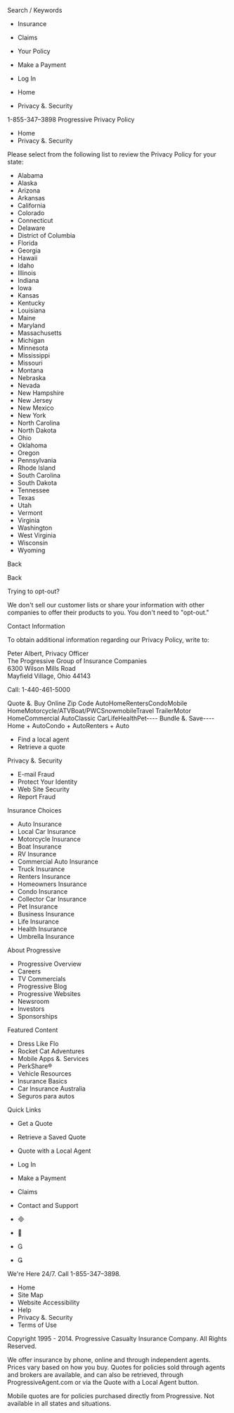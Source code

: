 Search / Keywords

*   Insurance
*   Claims
*   Your Policy

*   Make a Payment
*   Log In

*   Home
*   Privacy &. Security

1-855-347–3898 Progressive Privacy Policy

*   Home
*   Privacy &. Security

Please select from the following list to review the Privacy Policy for your state:

*   Alabama
*   Alaska
*   Arizona
*   Arkansas
*   California
*   Colorado
*   Connecticut
*   Delaware
*   District of Columbia
*   Florida
*   Georgia
*   Hawaii
*   Idaho
*   Illinois
*   Indiana
*   Iowa
*   Kansas
*   Kentucky
*   Louisiana
*   Maine
*   Maryland
*   Massachusetts
*   Michigan
*   Minnesota
*   Mississippi
*   Missouri
*   Montana
*   Nebraska
*   Nevada
*   New Hampshire
*   New Jersey
*   New Mexico
*   New York
*   North Carolina
*   North Dakota
*   Ohio
*   Oklahoma
*   Oregon
*   Pennsylvania
*   Rhode Island
*   South Carolina
*   South Dakota
*   Tennessee
*   Texas
*   Utah
*   Vermont
*   Virginia
*   Washington
*   West Virginia
*   Wisconsin
*   Wyoming

Back

Back

Trying to opt-out?

We don't sell our customer lists or share your information with other companies to offer their products to you. You don't need to "opt-out."

Contact Information

To obtain additional information regarding our Privacy Policy, write to:

Peter Albert, Privacy Officer  
The Progressive Group of Insurance Companies  
6300 Wilson Mills Road  
Mayfield Village, Ohio 44143  

Call: 1-440-461-5000

Quote &. Buy Online Zip Code AutoHomeRentersCondoMobile HomeMotorcycle/ATVBoat/PWCSnowmobileTravel TrailerMotor HomeCommercial AutoClassic CarLifeHealthPet---- Bundle &. Save----Home + AutoCondo + AutoRenters + Auto

*   Find a local agent
*   Retrieve a quote

Privacy &. Security

*   E-mail Fraud
*   Protect Your Identity
*   Web Site Security
*   Report Fraud

Insurance Choices

*   Auto Insurance
*   Local Car Insurance
*   Motorcycle Insurance
*   Boat Insurance
*   RV Insurance
*   Commercial Auto Insurance
*   Truck Insurance
*   Renters Insurance
*   Homeowners Insurance
*   Condo Insurance
*   Collector Car Insurance
*   Pet Insurance
*   Business Insurance
*   Life Insurance
*   Health Insurance
*   Umbrella Insurance

About Progressive

*   Progressive Overview
*   Careers
*   TV Commercials
*   Progressive Blog
*   Progressive Websites
*   Newsroom
*   Investors
*   Sponsorships

Featured Content

*   Dress Like Flo
*   Rocket Cat Adventures
*   Mobile Apps &. Services
*   PerkShare®
*   Vehicle Resources
*   Insurance Basics
*   Car Insurance Australia
*   Seguros para autos

Quick Links

*   Get a Quote
*   Retrieve a Saved Quote
*   Quote with a Local Agent
*   Log In
*   Make a Payment
*   Claims
*   Contact and Support

*   
*   
*   
*   

We're Here 24/7. Call 1-855-347–3898.

*   Home
*   Site Map
*   Website Accessibility
*   Help
*   Privacy &. Security
*   Terms of Use

Copyright 1995 - 2014. Progressive Casualty Insurance Company. All Rights Reserved.

We offer insurance by phone, online and through independent agents. Prices vary based on how you buy. Quotes for policies sold through agents and brokers are available, and can also be retrieved, through ProgressiveAgent.com or via the Quote with a Local Agent button.

Mobile quotes are for policies purchased directly from Progressive. Not available in all states and situations.